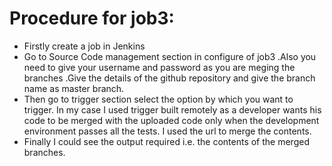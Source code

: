 # Procedure for job3:
- Firstly create a job in Jenkins
- Go to Source Code management section in configure of job3 .Also you need to give your username and password as you are meging the branches .Give the details of the github repository and give the branch name as master branch.
- Then go to trigger section select the option by which you want to trigger. In my case I used trigger built remotely as a developer wants his code to be merged with the uploaded code only when the development environment passes all the tests. I used the url to merge the contents.
- Finally I could see the output required i.e. the contents of the merged branches.
